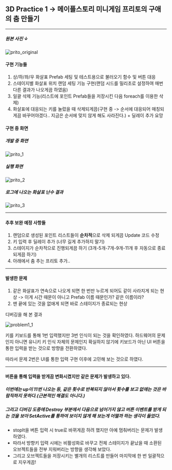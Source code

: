 ## 3D Practice 1 -> 메이플스토리 미니게임 프리토의 구애의 춤 만들기

<hr>

##### 원본 사진 ↓

![prito_original](https://user-images.githubusercontent.com/66288087/179494970-c60a5899-0cce-4fe6-8dd3-77afe579b88d.jpg)


#### 구현 기능들

1. 상/하/좌/우 화살표 Prefab 세팅 및 테스트용으로 불러오기 함수 및 버튼 대응
2. 스테이지별 화살표 위치 랜덤 세팅 기능 구현(랜덤 시드를 밀리초로 설정하여 매번 다른 결과가 나오게끔 하였음)
3. 일괄 삭제 기능(리스트에 포인트 Prefab들을 저장시킨 다음 foreach를 이용한 삭제)
4. 화살표에 대응되는 키를 눌렀을 때 삭제되게끔(구현 중 -> 순서에 대응되어 매칭되게끔 바꾸어야겠다.. 지금은 순서에 맞지 않게 해도 사라진다.) + 딜레이 추가 요망

#### 구현 중 화면

##### 개발 중 화면

![prito_1](https://user-images.githubusercontent.com/66288087/179495518-daa1a66d-c71d-48e8-9ec9-0bce4d916510.JPG)

##### 실행 화면

![prito_2](https://user-images.githubusercontent.com/66288087/179495513-6767e0a1-41cc-44f7-bf5a-d2a04c35dd0a.JPG)

##### 로그에 나오는 화살표 난수 결과

![prito_3](https://user-images.githubusercontent.com/66288087/179495516-f3bfabef-9398-45e4-b449-1af30ad5e330.JPG)

<hr>

#### 추후 보완 예정 사항들

1. 랜덤으로 생성된 포인트 리스트들이 **순차적**으로 삭제 되게끔 Update 코드 수정
2. 키 입력 후 딜레이 추가 (너무 길게 추가하지 말기)
3. 스테이지가 순차적으로 진행되게끔 하기 (3개-5개-7개-9개-11개 후 자동으로 종료되게끔 하기)
4. 아래에서 춤 추는 프리토 추가..

<hr>

#### 발생한 문제

1. 같은 화살표가 연속으로 나오게 되면 한 번만 누르게 되어도 같이 사라지게 되는 현상 -> 이게 시간 때문이 아니고 Prefab 이름 때문인가? 같은 이름이라?
2. 맨 끝에 있는 것을 없애게 되면 바로 스테이지가 종료되는 현상

디버깅을 해 본 결과

![problem1_1](https://user-images.githubusercontent.com/66288087/179953338-6d3b3bd6-f3b8-449a-8ffd-5148fec991ff.JPG)

키를 키보드를 통해 1번 입력했지만 3번 인식이 되는 것을 확인하였다. 하드웨어의 문제인지 아니면 유니키 키 인식 자체의 문제인지 확실하지 않기에 키보드가 아닌 UI 버튼을 통한 입력을 받는 것으로 방향을 전환하였다.

따라서 문제 2번은 UI를 통한 입력 구현 이후에 고민해 보는 것으로 하였다.

<hr>

#### 버튼을 통해 입력을 받게끔 변화시켰지만 같은 문제가 발생하고 있다.

##### 이번에는 up이 11번 나오는 등, 같은 횟수로 반복되지 않아서 횟수를 보고 없애는 것은 바람직하지 못하다.(근본적인 해결도 아니다.)
##### 그리고 디버깅 도중에 Destroy 부분에서 다음으로 넘어가지 않고 버튼 이벤트를 받게 되는 것을 보아 SetActive를 통하여 보이지 않게 해 보는게 어떨까 하는 생각이 들었다.

- stopIt을 버튼 입력 시 true로 바뀌게끔 하려 했지만 아예 멈춰버리는 문제가 발생하였다.
- 따라서 방향키 입력 시에는 비활성화로 바꾸고 전체 스테이지가 끝났을 때 소환된 오브젝트들을 전부 지워버리는 방향을 생각해 보았다.
- 그리고 오브젝트들을 저장시키는 별개의 리스트를 만들어 마지막에 한 번 일괄적으로 지우게끔!


